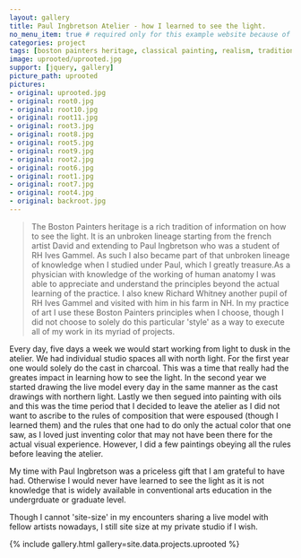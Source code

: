 ```yaml
---
layout: gallery
title: Paul Ingbretson Atelier - how I learned to see the light.
no_menu_item: true # required only for this example website because of menu construction
categories: project
tags: [boston painters heritage, classical painting, realism, traditional, seeing the light]
image: uprooted/uprooted.jpg
support: [jquery, gallery]
picture_path: uprooted
pictures:
- original: uprooted.jpg
- original: root0.jpg
- original: root10.jpg
- original: root11.jpg
- original: root3.jpg
- original: root8.jpg
- original: root5.jpg
- original: root9.jpg
- original: root2.jpg
- original: root6.jpg
- original: root1.jpg
- original: root7.jpg
- original: root4.jpg
- original: backroot.jpg
---
```

>The Boston Painters heritage is a rich tradition of information on how to see the light. It is an unbroken lineage starting from the french 
artist David and extending to Paul Ingbretson who was a student of RH Ives Gammel. As such I also became part of that unbroken lineage of 
knowledge when I studied under Paul, which I greatly treasure.As a physician with knowledge of the working of human anatomy I was able to 
appreciate and understand the principles beyond the actual learning of the practice. I also knew Richard Whitney another pupil of 
RH Ives Gammel and visited with him in his farm in NH. In my practice of art I use these Boston Painters principles when I choose, 
though I did not choose to solely do this particular 'style' as a way to execute all of my work in its myriad of projects.

Every day, five days a week we would start working from light to dusk in the atelier. We had individual studio spaces all with north 
light. For the first year one would solely do the cast in charcoal. This was a time that really had the greates impact in learning how 
to see the light. In the second year we started drawing the live model every day in the same manner as the cast drawings with northern 
light. Lastly we then segued into painting with oils and this was the time period that I decided to leave the atelier as I did not want 
to ascribe to the rules of composition that were espoused (though I learned them) and the rules that one had to do only the actual color 
that one saw, as I loved just inventing color that may not have been there for the actual visual experience. However, I did a few 
paintings obeying all the rules before leaving the atelier.

My time with Paul Ingbretson was a priceless gift that I am grateful to have had. Otherwise I would never have learned to see the light as it is not knowledge that is widely available in conventional arts education in the undergrduate or graduate level.

Though I cannot 'site-size' in my encounters sharing a live model with fellow artists nowadays, I still site size at my private studio 
if I wish.


{% include gallery.html gallery=site.data.projects.uprooted %}
